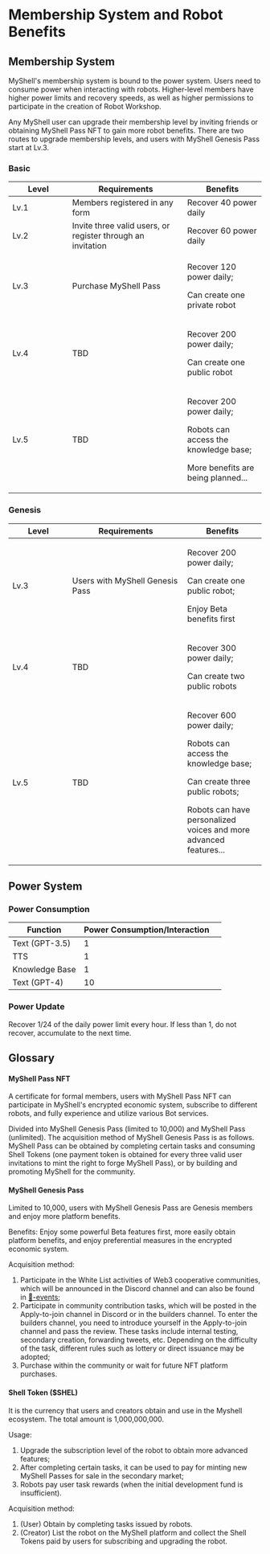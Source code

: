 # Membership System and Robot Benefits

## Membership System

MyShell's membership system is bound to the power system. Users need to consume power when interacting with robots. Higher-level members have higher power limits and recovery speeds, as well as higher permissions to participate in the creation of Robot Workshop.

Any MyShell user can upgrade their membership level by inviting friends or obtaining MyShell Pass NFT to gain more robot benefits. There are two routes to upgrade membership levels, and users with MyShell Genesis Pass start at Lv.3.

### Basic

<table><thead><tr><th width="103">Level</th><th width="213">Requirements</th><th>Benefits</th></tr></thead><tbody><tr><td>Lv.1</td><td>Members registered in any form</td><td>Recover 40 power daily</td></tr><tr><td>Lv.2</td><td>Invite three valid users, or register through an invitation</td><td>Recover 60 power daily</td></tr><tr><td>Lv.3</td><td>Purchase MyShell Pass</td><td><p>Recover 120 power daily;</p><p>Can create one private robot</p></td></tr><tr><td>Lv.4</td><td>TBD</td><td><p>Recover 200 power daily;</p><p>Can create one public robot</p></td></tr><tr><td>Lv.5</td><td>TBD</td><td><p>Recover 200 power daily;</p><p>Robots can access the knowledge base;</p><p>More benefits are being planned...</p></td></tr></tbody></table>

### Genesis

<table><thead><tr><th width="103">Level</th><th width="213">Requirements</th><th>Benefits</th></tr></thead><tbody><tr><td>Lv.3</td><td>Users with MyShell Genesis Pass</td><td><p>Recover 200 power daily;</p><p>Can create one public robot;</p><p>Enjoy Beta benefits first</p></td></tr><tr><td>Lv.4</td><td>TBD</td><td><p>Recover 300 power daily;</p><p>Can create two public robots</p></td></tr><tr><td>Lv.5</td><td>TBD</td><td><p>Recover 600 power daily;</p><p>Robots can access the knowledge base;</p><p>Can create three public robots;</p><p>Robots can have personalized voices and more advanced features...</p></td></tr></tbody></table>

## Power System

### Power Consumption

<table><thead><tr><th>Function</th><th>Power Consumption/Interaction</th><th data-hidden></th></tr></thead><tbody><tr><td>Text (GPT-3.5)</td><td>1</td><td></td></tr><tr><td>TTS</td><td>1</td><td></td></tr><tr><td>Knowledge Base</td><td>1</td><td></td></tr><tr><td>Text (GPT-4)</td><td>10</td><td></td></tr></tbody></table>

### Power Update

Recover 1/24 of the daily power limit every hour. If less than 1, do not recover, accumulate to the next time.

## Glossary

#### MyShell Pass NFT

A certificate for formal members, users with MyShell Pass NFT can participate in MyShell's encrypted economic system, subscribe to different robots, and fully experience and utilize various Bot services.

Divided into MyShell Genesis Pass (limited to 10,000) and MyShell Pass (unlimited). The acquisition method of MyShell Genesis Pass is as follows. MyShell Pass can be obtained by completing certain tasks and consuming Shell Tokens (one payment token is obtained for every three valid user invitations to mint the right to forge MyShell Pass), or by building and promoting MyShell for the community.

#### MyShell Genesis Pass

Limited to 10,000, users with MyShell Genesis Pass are Genesis members and enjoy more platform benefits.

Benefits: Enjoy some powerful Beta features first, more easily obtain platform benefits, and enjoy preferential measures in the encrypted economic system.

Acquisition method:

1. Participate in the White List activities of Web3 cooperative communities, which will be announced in the Discord channel and can also be found in [🎉-events](../🎉-events/ "mention");
2. Participate in community contribution tasks, which will be posted in the Apply-to-join channel in Discord or in the builders channel. To enter the builders channel, you need to introduce yourself in the Apply-to-join channel and pass the review. These tasks include internal testing, secondary creation, forwarding tweets, etc. Depending on the difficulty of the task, different rules such as lottery or direct issuance may be adopted;
3. Purchase within the community or wait for future NFT platform purchases.

#### Shell Token ($SHEL)

It is the currency that users and creators obtain and use in the Myshell ecosystem. The total amount is 1,000,000,000.

Usage:

1. Upgrade the subscription level of the robot to obtain more advanced features;
2. After completing certain tasks, it can be used to pay for minting new MyShell Passes for sale in the secondary market;
3. Robots pay user task rewards (when the initial development fund is insufficient).

Acquisition method:

1. (User) Obtain by completing tasks issued by robots.
2. (Creator) List the robot on the MyShell platform and collect the Shell Tokens paid by users for subscribing and upgrading the robot.